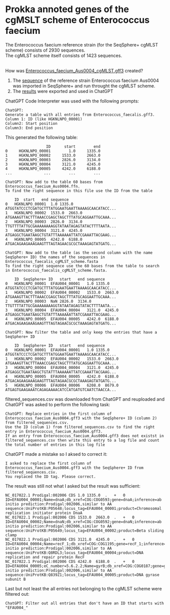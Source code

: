 # Prokka annoted genes of the cgMSLT scheme of Enterococcus faecium
The Enterococcus faecium reference strain (for the SeqSphere+ cgMLST scheme) consists of 2930 sequences.<br>
The cgMLST scheme itself consists of 1423 sequences.<br><br>

How was [Enterococcus_faecium_Aus0004_cgMLST.gff3](https://github.com/zmeel/cgMSLT-Entfae/blob/main/Enterococcus_faecium_Aus0004_cgMLST.gff3) created?<br>
1) The [sequence](https://raw.githubusercontent.com/zmeel/cgMSLT-Entfae/main/Enterococcus%20faecium%20strain%20Aus0004.fasta) of the reference strain Enterococcus faecium Aus0004 was imported in SeqSphere+ and run throught the cgMLST scheme.<br>
2) The [results](https://github.com/zmeel/cgMSLT-Entfae/blob/main/Enterococcus_faecium_cgMLST_scheme.fasta) were exported and used in ChatGPT <br>


ChatGPT Code Interpreter was used with the following prompts:
```
ChatGPT:
Generate a table with all entries from Enterococcus_faecalis.gff3. 
Column 1: ID (like HGKNLNPO_00001)
Column2: Start position
Column3: End position
```
This generated the following table:<br>
```
                  ID      start        end
0     HGKNLNPO_00001        1.0     1335.0
1     HGKNLNPO_00002     1533.0     2663.0
2     HGKNLNPO_00003     2826.0     3134.0
3     HGKNLNPO_00004     3121.0     4245.0
4     HGKNLNPO_00005     4242.0     6188.0
...              ...        ...        ...
```
```
ChatGPT: Now add to the table 60 bases from Enterococcus_faecium_Aus0004.ffn.
To find the right sequence in this file use the ID from the table
```
```
	ID	start	end	sequence
0	HGKNLNPO_00001	1.0	1335.0	ATGGTATCCCTCGATGCTTTATGGAATGAATTAAAAGCAACATACC...
1	HGKNLNPO_00002	1533.0	2663.0	ATGAAAGTTACTTTAAACCGAGCTAGCTTTATGCAGGAATTGCAAA...
2	HGKNLNPO_00003	2826.0	3134.0	TTGTTTTATTGCGAAAAAAAAGGTATAATAGAGTATACTTTTAATA...
3	HGKNLNPO_00004	3121.0	4245.0	ATGAGGCTGAATAAGCTGTATTTAAAAAATTATCGAAATTACGAAG...
4	HGKNLNPO_00005	4242.0	6188.0	ATGACAGAAGAAAGAAGTTTAGTAGAACGCGCTAAAGAGTATGATG...
```
```
ChatGPT: Now add to the table (as the second column with the name SeqSphere+ ID) the names of the sequences in Enterococcus_faecalis_cgMLST_scheme.fasta
To find the right sequence use the 60 bases from the table to search in Enterococcus_faecalis_cgMLST_scheme.fasta.
```
```
	ID	SeqSphere+ ID	start	end	sequence
0	HGKNLNPO_00001	EFAU004_00001	1.0	1335.0	ATGGTATCCCTCGATGCTTTATGGAATGAATTAAAAGCAACATACC...
1	HGKNLNPO_00002	EFAU004_00002	1533.0	2663.0	ATGAAAGTTACTTTAAACCGAGCTAGCTTTATGCAGGAATTGCAAA...
2	HGKNLNPO_00003	NaN	2826.0	3134.0	TTGTTTTATTGCGAAAAAAAAGGTATAATAGAGTATACTTTTAATA...
3	HGKNLNPO_00004	EFAU004_00004	3121.0	4245.0	ATGAGGCTGAATAAGCTGTATTTAAAAAATTATCGAAATTACGAAG...
4	HGKNLNPO_00005	EFAU004_00005	4242.0	6188.0	ATGACAGAAGAAAGAAGTTTAGTAGAACGCGCTAAAGAGTATGATG...
```
```
ChatGPT: Now filter the table and only keep the entries that have a SeqSphere+ ID
```
```
	ID	SeqSphere+ ID	start	end	sequence
0	HGKNLNPO_00001	EFAU004_00001	1.0	1335.0	ATGGTATCCCTCGATGCTTTATGGAATGAATTAAAAGCAACATACC...
1	HGKNLNPO_00002	EFAU004_00002	1533.0	2663.0	ATGAAAGTTACTTTAAACCGAGCTAGCTTTATGCAGGAATTGCAAA...
3	HGKNLNPO_00004	EFAU004_00004	3121.0	4245.0	ATGAGGCTGAATAAGCTGTATTTAAAAAATTATCGAAATTACGAAG...
4	HGKNLNPO_00005	EFAU004_00005	4242.0	6188.0	ATGACAGAAGAAAGAAGTTTAGTAGAACGCGCTAAAGAGTATGATG...
5	HGKNLNPO_00006	EFAU004_00006	6208.0	8679.0	ATGAGTGAAGAAATCAGAGAAAACATCCATGATGTCAATCTAACCA...
```
filtered_sequences.csv was downloaded from ChatGPT and reuploaded and ChatGPT was asked to perform the following task:
```
ChatGPT: Replace entries in the first column of Enterococcus_faecium_Aus0004.gff3 with the SeqSphere+ ID (column 2) from filtered_sequences.csv.
Use the ID (colum 1) from filtered_sequences.csv to find the right entry in Enterococcus_faecium_Aus0004.gff3.
If an entry from Enterococcus_faecium_Aus0004.gff3 does not existst in filtered_sequences.csv then write this entry to a log file and count the total number of entries in this log file
```
ChatGPT made a mistake so I aksed to correct it:
```
I asked to replace the first column of Enterococcus_faecium_Aus0004.gff3 with the SeqSphere+ ID from filtered_sequences.csv.
You replaced the ID tag. Please correct.
```
The result was still not what I asked but the result was sufficient:
```
NC_017022.1	Prodigal:002006	CDS	1.0	1335.0	.	+	0	ID=EFAU004_00001;Name=dnaA;db_xref=COG:COG0593;gene=dnaA;inference=ab initio prediction:Prodigal:002006,similar to AA sequence:UniProtKB:P05648;locus_tag=EFAU004_00001;product=Chromosomal replication initiator protein DnaA
NC_017022.1	Prodigal:002006	CDS	1533.0	2663.0	.	+	0	ID=EFAU004_00002;Name=dnaN;db_xref=COG:COG0592;gene=dnaN;inference=ab initio prediction:Prodigal:002006,similar to AA sequence:UniProtKB:P05649;locus_tag=EFAU004_00002;product=Beta sliding clamp
NC_017022.1	Prodigal:002006	CDS	3121.0	4245.0	.	+	0	ID=EFAU004_00004;Name=recF_1;db_xref=COG:COG1195;gene=recF_1;inference=ab initio prediction:Prodigal:002006,similar to AA sequence:UniProtKB:Q8RDL3;locus_tag=EFAU004_00004;product=DNA replication and repair protein RecF
NC_017022.1	Prodigal:002006	CDS	4242.0	6188.0	.	+	0	ID=EFAU004_00005;eC_number=5.6.2.2;Name=gyrB;db_xref=COG:COG0187;gene=gyrB;inference=ab initio prediction:Prodigal:002006,similar to AA sequence:UniProtKB:Q839Z1;locus_tag=EFAU004_00005;product=DNA gyrase subunit B
```
Last but not least the all entries not belonging to the cgMLST scheme were filtered out:
```
ChatGPT: Filter out all entries that don't have an ID that starts with "EFAU004_"
```

